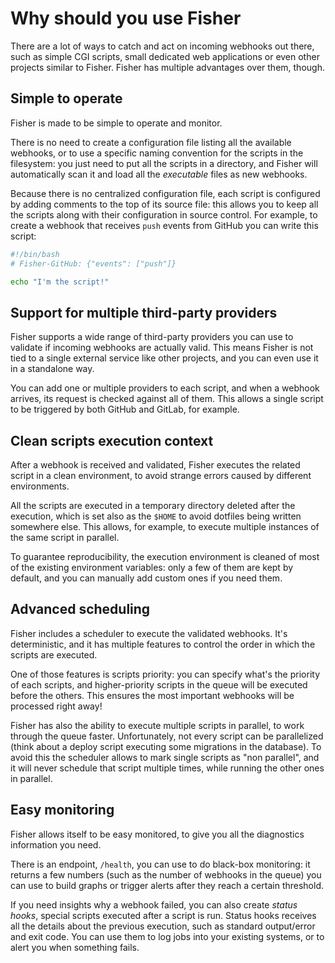 # Why should you use Fisher

There are a lot of ways to catch and act on incoming webhooks out there, such
as simple CGI scripts, small dedicated web applications or even other projects
similar to Fisher. Fisher has multiple advantages over them, though.

## Simple to operate

Fisher is made to be simple to operate and monitor.

There is no need to create a configuration file listing all the available
webhooks, or to use a specific naming convention for the scripts in the
filesystem: you just need to put all the scripts in a directory, and Fisher
will automatically scan it and load all the *executable* files as new webhooks.

Because there is no centralized configuration file, each script is configured
by adding comments to the top of its source file: this allows you to keep all
the scripts along with their configuration in source control. For example, to
create a webhook that receives `push` events from GitHub you can write this
script:

```bash
#!/bin/bash
# Fisher-GitHub: {"events": ["push"]}

echo "I'm the script!"
```

## Support for multiple third-party providers

Fisher supports a wide range of third-party providers you can use to validate
if incoming webhooks are actually valid. This means Fisher is not tied to a
single external service like other projects, and you can even use it in a
standalone way.

You can add one or multiple providers to each script, and when a webhook
arrives, its request is checked against all of them. This allows a single
script to be triggered by both GitHub and GitLab, for example.

## Clean scripts execution context

After a webhook is received and validated, Fisher executes the related script
in a clean environment, to avoid strange errors caused by different
environments.

All the scripts are executed in a temporary directory deleted after the
execution, which is set also as the `$HOME` to avoid dotfiles being written
somewhere else. This allows, for example, to execute multiple instances of the
same script in parallel.

To guarantee reproducibility, the execution environment is cleaned of most of
the existing environment variables: only a few of them are kept by default, and
you can manually add custom ones if you need them.

## Advanced scheduling

Fisher includes a scheduler to execute the validated webhooks. It's
deterministic, and it has multiple features to control the order in which the
scripts are executed.

One of those features is scripts priority: you can specify what's the priority
of each scripts, and higher-priority scripts in the queue will be executed
before the others. This ensures the most important webhooks will be processed
right away!

Fisher has also the ability to execute multiple scripts in parallel, to work
through the queue faster. Unfortunately, not every script can be parallelized
(think about a deploy script executing some migrations in the database). To
avoid this the scheduler allows to mark single scripts as "non parallel", and
it will never schedule that script multiple times, while running the other ones
in parallel.

## Easy monitoring

Fisher allows itself to be easy monitored, to give you all the diagnostics
information you need.

There is an endpoint, `/health`, you can use to do black-box monitoring: it
returns a few numbers (such as the number of webhooks in the queue) you can use
to build graphs or trigger alerts after they reach a certain threshold.

If you need insights why a webhook failed, you can also create *status hooks*,
special scripts executed after a script is run. Status hooks receives all the
details about the previous execution, such as standard output/error and exit
code. You can use them to log jobs into your existing systems, or to alert you
when something fails.
